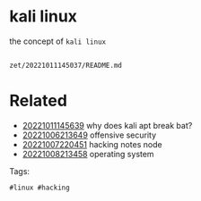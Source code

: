 # kali linux

the concept of `kali linux`

```
```

` zet/20221011145037/README.md `

# Related

- [20221011145639](/zet/20221011145639/README.md) why does kali apt break bat?
- [20221006213649](/zet/20221006213649/README.md) offensive security
- [20221007220451](/zet/20221007220451/README.md) hacking notes node
- [20221008213458](/zet/20221008213458/README.md) operating system

Tags:

    #linux #hacking
